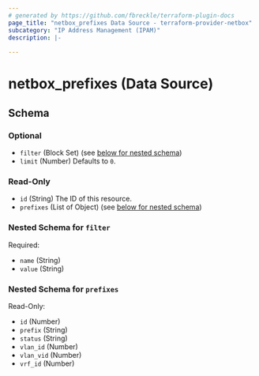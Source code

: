 ```yaml
---
# generated by https://github.com/fbreckle/terraform-plugin-docs
page_title: "netbox_prefixes Data Source - terraform-provider-netbox"
subcategory: "IP Address Management (IPAM)"
description: |-
  
---
```


# netbox_prefixes (Data Source)





<!-- schema generated by tfplugindocs -->
## Schema

### Optional

- `filter` (Block Set) (see [below for nested schema](#nestedblock--filter))
- `limit` (Number) Defaults to `0`.

### Read-Only

- `id` (String) The ID of this resource.
- `prefixes` (List of Object) (see [below for nested schema](#nestedatt--prefixes))

<a id="nestedblock--filter"></a>
### Nested Schema for `filter`

Required:

- `name` (String)
- `value` (String)


<a id="nestedatt--prefixes"></a>
### Nested Schema for `prefixes`

Read-Only:

- `id` (Number)
- `prefix` (String)
- `status` (String)
- `vlan_id` (Number)
- `vlan_vid` (Number)
- `vrf_id` (Number)


